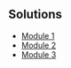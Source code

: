 ## Solutions 
* [Module 1](https://siddheshkhedekar.github.io/JHU-Single-Page-Web-Applications-with-AngularJS-Assignments/module1-solution/)
* [Module 2](https://siddheshkhedekar.github.io/JHU-Single-Page-Web-Applications-with-AngularJS-Assignments/module2-solution/)
* [Module 3](https://siddheshkhedekar.github.io/JHU-Single-Page-Web-Applications-with-AngularJS-Assignments/module3-solution/)
